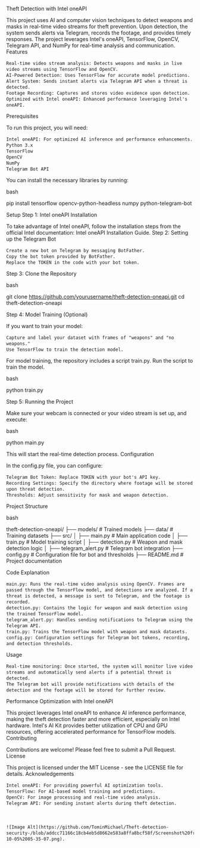 Theft Detection with Intel oneAPI

This project uses AI and computer vision techniques to detect weapons and masks in real-time video streams for theft prevention. Upon detection, the system sends alerts via Telegram, records the footage, and provides timely responses. The project leverages Intel's oneAPI, TensorFlow, OpenCV, Telegram API, and NumPy for real-time analysis and communication.
Features

    Real-time video stream analysis: Detects weapons and masks in live video streams using TensorFlow and OpenCV.
    AI-Powered Detection: Uses TensorFlow for accurate model predictions.
    Alert System: Sends instant alerts via Telegram API when a threat is detected.
    Footage Recording: Captures and stores video evidence upon detection.
    Optimized with Intel oneAPI: Enhanced performance leveraging Intel's oneAPI.

Prerequisites

To run this project, you will need:

    Intel oneAPI: For optimized AI inference and performance enhancements.
    Python 3.x
    TensorFlow
    OpenCV
    NumPy
    Telegram Bot API

You can install the necessary libraries by running:

bash

pip install tensorflow opencv-python-headless numpy python-telegram-bot

Setup
Step 1: Intel oneAPI Installation

To take advantage of Intel oneAPI, follow the installation steps from the official Intel documentation: Intel oneAPI Installation Guide.
Step 2: Setting up the Telegram Bot

    Create a new bot on Telegram by messaging BotFather.
    Copy the bot token provided by BotFather.
    Replace the TOKEN in the code with your bot token.

Step 3: Clone the Repository

bash

git clone https://github.com/yourusername/theft-detection-oneapi.git
cd theft-detection-oneapi

Step 4: Model Training (Optional)

If you want to train your model:

    Capture and label your dataset with frames of "weapons" and "no weapons."
    Use TensorFlow to train the detection model.

For model training, the repository includes a script train.py. Run the script to train the model.

bash

python train.py

Step 5: Running the Project

Make sure your webcam is connected or your video stream is set up, and execute:

bash

python main.py

This will start the real-time detection process.
Configuration

In the config.py file, you can configure:

    Telegram Bot Token: Replace TOKEN with your bot's API key.
    Recording Settings: Specify the directory where footage will be stored upon threat detection.
    Thresholds: Adjust sensitivity for mask and weapon detection.

Project Structure

bash

theft-detection-oneapi/
├── models/             # Trained models
├── data/               # Training datasets
├── src/
│   ├── main.py         # Main application code
│   ├── train.py        # Model training script
│   ├── detection.py    # Weapon and mask detection logic
│   ├── telegram_alert.py  # Telegram bot integration
├── config.py           # Configuration file for bot and thresholds
├── README.md           # Project documentation

Code Explanation

    main.py: Runs the real-time video analysis using OpenCV. Frames are passed through the TensorFlow model, and detections are analyzed. If a threat is detected, a message is sent to Telegram, and the footage is recorded.
    detection.py: Contains the logic for weapon and mask detection using the trained TensorFlow model.
    telegram_alert.py: Handles sending notifications to Telegram using the Telegram API.
    train.py: Trains the TensorFlow model with weapon and mask datasets.
    config.py: Configuration settings for Telegram bot tokens, recording, and detection thresholds.

Usage

    Real-time monitoring: Once started, the system will monitor live video streams and automatically send alerts if a potential threat is detected.
    The Telegram bot will provide notifications with details of the detection and the footage will be stored for further review.

Performance Optimization with Intel oneAPI

This project leverages Intel oneAPI to enhance AI inference performance, making the theft detection faster and more efficient, especially on Intel hardware. Intel's AI Kit provides better utilization of CPU and GPU resources, offering accelerated performance for TensorFlow models.
Contributing

Contributions are welcome! Please feel free to submit a Pull Request.
License

This project is licensed under the MIT License - see the LICENSE file for details.
Acknowledgements

    Intel oneAPI: For providing powerful AI optimization tools.
    TensorFlow: For AI-based model training and predictions.
    OpenCV: For image processing and real-time video analysis.
    Telegram API: For sending instant alerts during theft detection.



    ![Image Alt](https://github.com/TominMichael/Theft-detection-security-/blob/addcc71166c18cb4eb5d8662e583a8ffa8bcf58f/Screenshot%20from%202024-10-05%2005-35-07.png).
